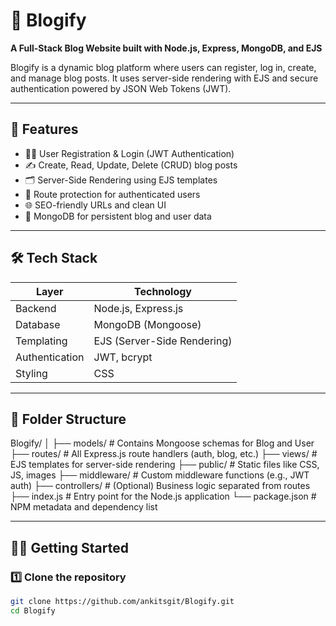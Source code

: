 # 📝 Blogify

**A Full-Stack Blog Website built with Node.js, Express, MongoDB, and EJS**

Blogify is a dynamic blog platform where users can register, log in, create, and manage blog posts. It uses server-side rendering with EJS and secure authentication powered by JSON Web Tokens (JWT).

---

## 🚀 Features

- 🧑‍💻 User Registration & Login (JWT Authentication)
- ✍️ Create, Read, Update, Delete (CRUD) blog posts
- 🗂 Server-Side Rendering using EJS templates
- 🔐 Route protection for authenticated users
- 🌐 SEO-friendly URLs and clean UI
- 💾 MongoDB for persistent blog and user data

---

## 🛠 Tech Stack

| Layer          | Technology             |
|----------------|------------------------|
| Backend        | Node.js, Express.js    |
| Database       | MongoDB (Mongoose)     |
| Templating     | EJS (Server-Side Rendering) |
| Authentication | JWT, bcrypt            |
| Styling        | CSS                    |

---

## 📁 Folder Structure

Blogify/
│
├── models/          # Contains Mongoose schemas for Blog and User
├── routes/          # All Express.js route handlers (auth, blog, etc.)
├── views/           # EJS templates for server-side rendering
├── public/          # Static files like CSS, JS, images
├── middleware/      # Custom middleware functions (e.g., JWT auth)
├── controllers/     # (Optional) Business logic separated from routes
├── index.js           # Entry point for the Node.js application
└── package.json     # NPM metadata and dependency list

---

## 🧑‍💻 Getting Started

### 1️⃣ Clone the repository

```bash
git clone https://github.com/ankitsgit/Blogify.git
cd Blogify
